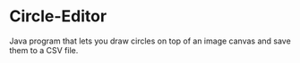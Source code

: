 # Circle-Editor
Java program that lets you draw circles on top of an image canvas and save them to a CSV file. 
